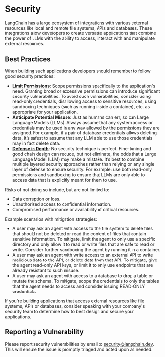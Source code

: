# Security

LangChain has a large ecosystem of integrations with various external resources like local and remote file systems, APIs and databases. These integrations allow developers to create versatile applications that combine the power of LLMs with the ability to access, interact with and manipulate external resources.

## Best Practices

When building such applications developers should remember to follow good security practices:

- [**Limit Permissions**](https://en.wikipedia.org/wiki/Principle_of_least_privilege): Scope permissions specifically to the application's need. Granting broad or excessive permissions can introduce significant security vulnerabilities. To avoid such vulnerabilities, consider using read-only credentials, disallowing access to sensitive resources, using sandboxing techniques (such as running inside a container), etc. as appropriate for your application.
- **Anticipate Potential Misuse**: Just as humans can err, so can Large Language Models (LLMs). Always assume that any system access or credentials may be used in any way allowed by the permissions they are assigned. For example, if a pair of database credentials allows deleting data, it’s safest to assume that any LLM able to use those credentials may in fact delete data.
- [**Defense in Depth**](<https://en.wikipedia.org/wiki/Defense_in_depth_(computing)>): No security technique is perfect. Fine-tuning and good chain design can reduce, but not eliminate, the odds that a Large Language Model (LLM) may make a mistake. It’s best to combine multiple layered security approaches rather than relying on any single layer of defense to ensure security. For example: use both read-only permissions and sandboxing to ensure that LLMs are only able to access data that is explicitly meant for them to use.

Risks of not doing so include, but are not limited to:

- Data corruption or loss.
- Unauthorized access to confidential information.
- Compromised performance or availability of critical resources.

Example scenarios with mitigation strategies:

- A user may ask an agent with access to the file system to delete files that should not be deleted or read the content of files that contain sensitive information. To mitigate, limit the agent to only use a specific directory and only allow it to read or write files that are safe to read or write. Consider further sandboxing the agent by running it in a container.
- A user may ask an agent with write access to an external API to write malicious data to the API, or delete data from that API. To mitigate, give the agent read-only API keys, or limit it to only use endpoints that are already resistant to such misuse.
- A user may ask an agent with access to a database to drop a table or mutate the schema. To mitigate, scope the credentials to only the tables that the agent needs to access and consider issuing READ-ONLY credentials.

If you're building applications that access external resources like file systems, APIs
or databases, consider speaking with your company's security team to determine how to best
design and secure your applications.

## Reporting a Vulnerability

Please report security vulnerabilities by email to security@langchain.dev. This will ensure the issue is promptly triaged and acted upon as needed.
